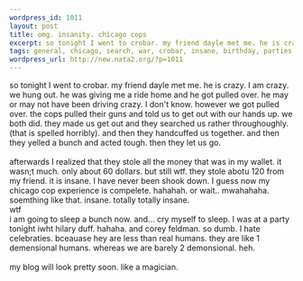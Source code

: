 ```yaml
--- 
wordpress_id: 1011
layout: post
title: omg. insanity. chicago cops
excerpt: so tonight I went to crobar. my friend dayle met me. he is crazy. I am crazy. we hung out. he was giving me a ride home and he got pulled over. he may or may not have been driving crazy. I don't know. however we got pulled over. the cops pulled their guns and told us to get out with our hands up. we both did. they made us get out and they searched us rather throughoughly. (that is spelled horrib...
tags: general, chicago, search, war, crobar, insane, birthday, parties
wordpress_url: http://new.nata2.org/?p=1011
---
```

so tonight I went to crobar. my friend dayle met me. he is crazy. I am crazy. we hung out. he was giving me a ride home and he got pulled over. he may or may not have been driving crazy. I don't know. however we got pulled over. the cops pulled their guns and told us to get out with our hands up. we both did. they made us get out and they searched us rather throughoughly. (that is spelled horribly). and then they handcuffed us together. and then they yelled a bunch and acted tough. then they let us go. <br /><br />afterwards I realized that they stole all the money that was in my wallet. it wasn;t much. only about 60 dollars. but still wtf. they stole abotu 120 from my friend. it is insane. I have never been shook down. I guess now my chicago cop experience is compelete. hahahah. or wait.. mwahahaha. 
soemthing like that. insane. totally totally insane. 
<br />wtf
<br />i am going to sleep a bunch now. and... cry myself to sleep. I was at a party tonight iwht hilary duff. hahaha. and corey feldman. so dumb. I hate celebraties. bceauase hey are less than real humans. they are like 1 demensional humans. whereas we are barely 2 demonsional. heh. <br /><br />my blog will look pretty soon. like a magician.

